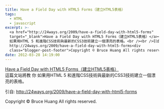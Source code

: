 ```yaml
---
title: Have a Field Day with HTML5 Forms（建立HTML5表格）
tags:
  - HTML
  - javascript
excerpt: >-
  <a href="http://24ways.org/2009/have-a-field-day-with-html5-forms"
  target="_blank">Have a Field Day with HTML5 Forms（建立HTML5表格）</a><br />這篇文站將教 你
  如果用HTML 5 和進階CSS技術與最新的CSS3技術建立一個漂亮的表格。<br /><br />引自:
  http://24ways.org/2009/have-a-field-day-with-html5-forms<div
  class="blogger-post-footer">Copyright © Bruce Huang All rights reserved.</div>
date: 2012-03-28 14:19:00
---
```


[Have a Field Day with HTML5 Forms（建立HTML5表格）](http://24ways.org/2009/have-a-field-day-with-html5-forms)  
這篇文站將教 你 如果用HTML 5 和進階CSS技術與最新的CSS3技術建立一個漂亮的表格。  
  
引自: http://24ways.org/2009/have-a-field-day-with-html5-forms

Copyright © Bruce Huang All rights reserved.
<!-- more -->
